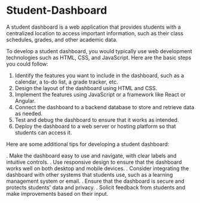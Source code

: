 # Student-Dashboard
A student dashboard is a web application that provides students with a centralized location to access important information, such as their class schedules, grades, and other academic data.

To develop a student dashboard, you would typically use web development technologies such as HTML, CSS, and JavaScript. Here are the basic steps you could follow:

1. Identify the features you want to include in the dashboard, such as a calendar, a to-do list, a grade tracker, etc.
2. Design the layout of the dashboard using HTML and CSS.
3. Implement the features using JavaScript or a framework like React or Angular.
4. Connect the dashboard to a backend database to store and retrieve data as needed.
5. Test and debug the dashboard to ensure that it works as intended.
6. Deploy the dashboard to a web server or hosting platform so that students can access it.

Here are some additional tips for developing a student dashboard:

. Make the dashboard easy to use and navigate, with clear labels and intuitive controls.
. Use responsive design to ensure that the dashboard works well on both desktop and mobile devices.
. Consider integrating the dashboard with other systems that students use, such as a learning management system or email.
. Ensure that the dashboard is secure and protects students' data and privacy.
. Solicit feedback from students and make improvements based on their input.

